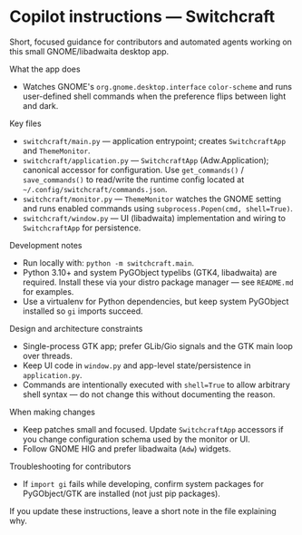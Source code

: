 <!-- Guidance for AI coding agents working on the Switchcraft repo. -->

# Copilot instructions — Switchcraft

Short, focused guidance for contributors and automated agents working on this small GNOME/libadwaita desktop app.

What the app does
- Watches GNOME's `org.gnome.desktop.interface` `color-scheme` and runs user-defined shell commands when the preference flips between light and dark.

Key files
- `switchcraft/main.py` — application entrypoint; creates `SwitchcraftApp` and `ThemeMonitor`.
- `switchcraft/application.py` — `SwitchcraftApp` (Adw.Application); canonical accessor for configuration. Use `get_commands()` / `save_commands()` to read/write the runtime config located at `~/.config/switchcraft/commands.json`.
- `switchcraft/monitor.py` — `ThemeMonitor` watches the GNOME setting and runs enabled commands using `subprocess.Popen(cmd, shell=True)`.
- `switchcraft/window.py` — UI (libadwaita) implementation and wiring to `SwitchcraftApp` for persistence.

Development notes
- Run locally with: `python -m switchcraft.main`.
- Python 3.10+ and system PyGObject typelibs (GTK4, libadwaita) are required. Install these via your distro package manager — see `README.md` for examples.
- Use a virtualenv for Python dependencies, but keep system PyGObject installed so `gi` imports succeed.

Design and architecture constraints
- Single-process GTK app; prefer GLib/Gio signals and the GTK main loop over threads.
- Keep UI code in `window.py` and app-level state/persistence in `application.py`.
- Commands are intentionally executed with `shell=True` to allow arbitrary shell syntax — do not change this without documenting the reason.

When making changes
- Keep patches small and focused. Update `SwitchcraftApp` accessors if you change configuration schema used by the monitor or UI.
- Follow GNOME HIG and prefer libadwaita (`Adw`) widgets.

Troubleshooting for contributors
- If `import gi` fails while developing, confirm system packages for PyGObject/GTK are installed (not just pip packages).

If you update these instructions, leave a short note in the file explaining why.
